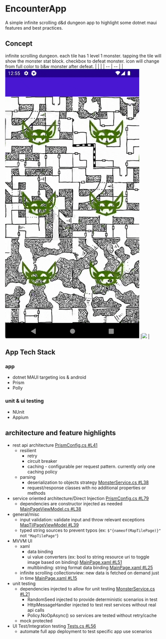 # EncounterApp
A simple infinite scrolling d&d dungeon app to highlight some dotnet maui features and best practices. 

## Concept
infinite scrolling dungeon. each tile has 1 level 1 monster. tapping the tile will show the monster stat block. checkbox to defeat monster. icon will change from full color to b&w monster after defeat.
|  | |
| -- | -- |
|![](docs/clip1.gif) |![](docs/clip2.gif) |

## App Tech Stack
### app
- dotnet MAUI targeting ios & android
- Prism
- Polly
### unit & ui testing
- NUnit
- Appium

## architecture and feature highlights 
- rest api architecture [PrismConfig.cs #L41](https://github.com/spreelanka/Encounter/blob/cc7a22c90af2aaf3df2139f8d17c3fff68688a15/EncounterMobile/EncounterMobile/PrismConfig.cs#L41)
	- resilient
		- retry
		- circuit breaker
		- caching - configurable per request pattern. currently only one caching policy
	- parsing
		- deserialization to objects strategy [MonsterService.cs #L38](https://github.com/spreelanka/Encounter/blob/cc7a22c90af2aaf3df2139f8d17c3fff68688a15/EncounterMobile/EncounterMobile/Services/MonsterService.cs#L38)
		- request/response classes with no additional properties or methods
- service oriented architecture/Direct Injection [PrismConfig.cs #L79](https://github.com/spreelanka/Encounter/blob/cc7a22c90af2aaf3df2139f8d17c3fff68688a15/EncounterMobile/EncounterMobile/PrismConfig.cs#L79)
	- dependencies are constructor injected as needed [MainPageViewModel.cs #L38](https://github.com/spreelanka/Encounter/blob/cc7a22c90af2aaf3df2139f8d17c3fff68688a15/EncounterMobile/EncounterMobile/ViewModels/MainPageViewModel.cs#L38)
- general/misc
	- input validation: validate input and throw relevant exceptions [MapTilPageViewModel #L39](https://github.com/spreelanka/Encounter/blob/cc7a22c90af2aaf3df2139f8d17c3fff68688a15/EncounterMobile/EncounterMobile/ViewModels/MapTilePageViewModel.cs#L29)
	- typed string sources to prevent typos (ex: `$"{nameof(MapTilePage)}"`  not `"MapTilePage"`)
- MVVM UI
	- xaml
		- data binding
		- ui value converters (ex: bool to string resource uri to toggle image based on binding) [MainPage.xaml #L51](https://github.com/spreelanka/Encounter/blob/cc7a22c90af2aaf3df2139f8d17c3fff68688a15/EncounterMobile/EncounterMobile/Views/MainPage.xaml#L51)
		- multibinding: string format data binding [MainPage.xaml #L25](https://github.com/spreelanka/Encounter/blob/cc7a22c90af2aaf3df2139f8d17c3fff68688a15/EncounterMobile/EncounterMobile/Views/MainPage.xaml#L25)
	- infinite scrolling collectionview: new data is fetched on demand just in time [MainPage.xaml #L15](https://github.com/spreelanka/Encounter/blob/cc7a22c90af2aaf3df2139f8d17c3fff68688a15/EncounterMobile/EncounterMobile/Views/MainPage.xaml#L15)
- unit testing
	- dependencies injected to allow for unit testing [MonsterService.cs #L21](https://github.com/spreelanka/Encounter/blob/cc7a22c90af2aaf3df2139f8d17c3fff68688a15/EncounterMobile/EncounterMobile/Services/MonsterService.cs#L21)
		- RandomSeed injected to provide deterministic scenarios in test
		- HttpMessageHandler injected to test rest services without real api calls
		- Policy.NoOpAsync() so services are tested without retry/cache
	- mock protected
- UI Test/Integration testing [Tests.cs #L56](https://github.com/spreelanka/Encounter/blob/cc7a22c90af2aaf3df2139f8d17c3fff68688a15/EncounterMobile/EncounterMobileUITests/Tests.cs#L56)
	- automate full app deployment to test specific app use scenarios
